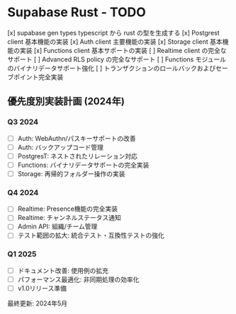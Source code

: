# Supabase Rust - TODO

[x] supabase gen types typescript から rust の型を生成する
[x] Postgrest client 基本機能の実装
[x] Auth client 主要機能の実装
[x] Storage client 基本機能の実装
[x] Functions client 基本サポートの実装
[ ] Realtime client の完全なサポート
[ ] Advanced RLS policy の完全なサポート
[ ] Functions モジュールのバイナリデータサポート強化
[ ] トランザクションのロールバックおよびセーブポイント完全実装

## 優先度別実装計画 (2024年)

### Q3 2024
- [ ] Auth: WebAuthn/パスキーサポートの改善
- [ ] Auth: バックアップコード管理
- [ ] PostgresT: ネストされたリレーション対応
- [ ] Functions: バイナリデータサポートの完全実装
- [ ] Storage: 再帰的フォルダー操作の実装

### Q4 2024
- [ ] Realtime: Presence機能の完全実装
- [ ] Realtime: チャンネルステータス通知
- [ ] Admin API: 組織/チーム管理
- [ ] テスト範囲の拡大: 統合テスト・互換性テストの強化

### Q1 2025
- [ ] ドキュメント改善: 使用例の拡充
- [ ] パフォーマンス最適化: 非同期処理の効率化
- [ ] v1.0リリース準備

最終更新: 2024年5月